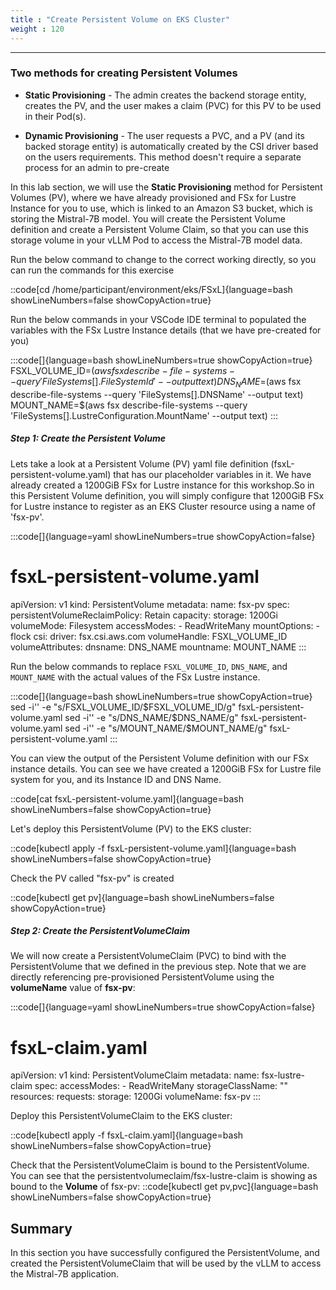 ```yaml
---
title : "Create Persistent Volume on EKS Cluster"
weight : 120
---
```

-------------------------------------------------------------


### Two methods for creating Persistent Volumes
- **Static Provisioning** -  The admin creates the backend storage entity, creates the PV, and the user makes a claim (PVC) for this PV to be used in their Pod(s).

- **Dynamic Provisioning** - The user requests a PVC, and a PV (and its backed storage entity) is automatically created by the CSI driver based on the users requirements. This method doesn't require a separate process for an admin to pre-create


In this lab section, we will use the **Static Provisioning** method for Persistent Volumes (PV), where we have already provisioned and FSx for Lustre Instance for you to use, which is linked to an Amazon S3 bucket, which is storing the Mistral-7B model. You will create the Persistent Volume definition and create a Persistent Volume Claim, so that you can use this storage volume in your vLLM Pod to access the Mistral-7B model data.


Run the below command to change to the correct working directly, so you can run the commands for this exercise

::code[cd /home/participant/environment/eks/FSxL]{language=bash showLineNumbers=false showCopyAction=true}

Run the below commands in your VSCode IDE terminal to populated the variables with the FSx Lustre Instance details (that we have pre-created for you)

:::code[]{language=bash showLineNumbers=true showCopyAction=true}
FSXL_VOLUME_ID=$(aws fsx describe-file-systems --query 'FileSystems[].FileSystemId' --output text)
DNS_NAME=$(aws fsx describe-file-systems --query 'FileSystems[].DNSName' --output text)
MOUNT_NAME=$(aws fsx describe-file-systems --query 'FileSystems[].LustreConfiguration.MountName' --output text)
:::

##### Step 1: Create the Persistent Volume

Lets take a look at a Persistent Volume (PV) yaml file definition (fsxL-persistent-volume.yaml) that has our placeholder variables in it. We have already created a 1200GiB FSx for Lustre instance for this workshop.So in this Persistent Volume definition, you will simply configure that 1200GiB FSx for Lustre instance to register as an EKS Cluster resource using a name of 'fsx-pv'. 

:::code[]{language=yaml showLineNumbers=true showCopyAction=false}
# fsxL-persistent-volume.yaml
apiVersion: v1
kind: PersistentVolume
metadata:
  name: fsx-pv
spec:
  persistentVolumeReclaimPolicy: Retain
  capacity:
    storage: 1200Gi
  volumeMode: Filesystem
  accessModes:
    - ReadWriteMany
  mountOptions:
    - flock
  csi:
    driver: fsx.csi.aws.com
    volumeHandle: FSXL_VOLUME_ID
    volumeAttributes:
      dnsname: DNS_NAME
      mountname: MOUNT_NAME
:::

Run the below commands to replace `FSXL_VOLUME_ID`,  `DNS_NAME`,  and `MOUNT_NAME` with the actual values of the FSx Lustre instance.


:::code[]{language=bash showLineNumbers=true showCopyAction=true}
sed -i'' -e "s/FSXL_VOLUME_ID/$FSXL_VOLUME_ID/g" fsxL-persistent-volume.yaml
sed -i'' -e "s/DNS_NAME/$DNS_NAME/g" fsxL-persistent-volume.yaml
sed -i'' -e "s/MOUNT_NAME/$MOUNT_NAME/g" fsxL-persistent-volume.yaml
:::

You can view the output of the Persistent Volume definition with our FSx instance details. You can see we have created a 1200GiB FSx for Lustre file system for you, and its Instance ID and DNS Name.

::code[cat fsxL-persistent-volume.yaml]{language=bash showLineNumbers=false showCopyAction=true}


Let's deploy this PersistentVolume (PV) to the EKS cluster:

::code[kubectl apply -f fsxL-persistent-volume.yaml]{language=bash showLineNumbers=false showCopyAction=true}

Check the PV called "fsx-pv" is created

::code[kubectl get pv]{language=bash showLineNumbers=false showCopyAction=true}

##### Step 2: Create the PersistentVolumeClaim

We will now create a PersistentVolumeClaim (PVC) to bind with the PersistentVolume that we defined in the previous step. Note that we are directly referencing pre-provisioned PersistentVolume using the **volumeName** value of **fsx-pv**:

:::code[]{language=yaml showLineNumbers=true showCopyAction=false}
# fsxL-claim.yaml
apiVersion: v1
kind: PersistentVolumeClaim
metadata:
  name: fsx-lustre-claim
spec:
  accessModes:
    - ReadWriteMany
  storageClassName: ""
  resources:
    requests:
      storage: 1200Gi
  volumeName: fsx-pv
:::

Deploy this PersistentVolumeClaim to the EKS cluster:

::code[kubectl apply -f fsxL-claim.yaml]{language=bash showLineNumbers=false showCopyAction=true}

Check that the PersistentVolumeClaim is bound to the PersistentVolume. You can see that the persistentvolumeclaim/fsx-lustre-claim is showing as bound to the **Volume** of fsx-pv:
::code[kubectl get pv,pvc]{language=bash showLineNumbers=false showCopyAction=true}

## Summary

In this section you have successfully configured the PersistentVolume, and created the PersistentVolumeClaim that will be used by the vLLM to access the Mistral-7B application.
